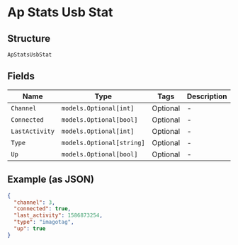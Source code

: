 
# Ap Stats Usb Stat

## Structure

`ApStatsUsbStat`

## Fields

| Name | Type | Tags | Description |
|  --- | --- | --- | --- |
| `Channel` | `models.Optional[int]` | Optional | - |
| `Connected` | `models.Optional[bool]` | Optional | - |
| `LastActivity` | `models.Optional[int]` | Optional | - |
| `Type` | `models.Optional[string]` | Optional | - |
| `Up` | `models.Optional[bool]` | Optional | - |

## Example (as JSON)

```json
{
  "channel": 3,
  "connected": true,
  "last_activity": 1586873254,
  "type": "imagotag",
  "up": true
}
```


